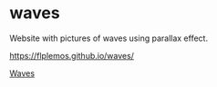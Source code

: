 # waves
Website with pictures of waves using parallax effect.

https://flplemos.github.io/waves/

<a href="https://flplemos.github.io/waves/"> Waves </a>
